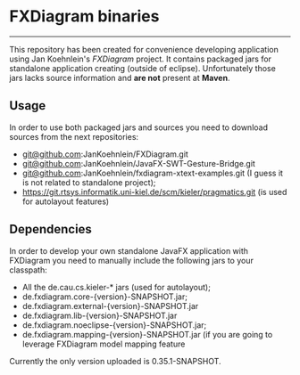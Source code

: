 # FXDiagram binaries

---

This repository has been created for convenience developing application using Jan Koehnlein's _FXDiagram_ project.
It contains packaged jars for standalone application creating (outside of eclipse).
Unfortunately those jars lacks source information and **are not** present at **Maven**.

## Usage

In order to use both packaged jars and sources you need to download sources from the next repositories:
- git@github.com:JanKoehnlein/FXDiagram.git
- git@github.com:JanKoehnlein/JavaFX-SWT-Gesture-Bridge.git
- git@github.com:JanKoehnlein/fxdiagram-xtext-examples.git (I guess it is not related to standalone project);
- https://git.rtsys.informatik.uni-kiel.de/scm/kieler/pragmatics.git (is used for autolayout features)

## Dependencies

In order to develop your own standalone JavaFX application with FXDiagram you need to manually include the following jars to your classpath:
* All the de.cau.cs.kieler-* jars (used for autolayout);
* de.fxdiagram.core-{version}-SNAPSHOT.jar;
* de.fxdiagram.external-{version}-SNAPSHOT.jar
* de.fxdiagram.lib-{version}-SNAPSHOT.jar
* de.fxdiagram.noeclipse-{version}-SNAPSHOT.jar;
* de.fxdiagram.mapping-{version}-SNAPSHOT.jar (if you are going to leverage FXDiagram model mapping feature

Currently the only version uploaded is 0.35.1-SNAPSHOT.
